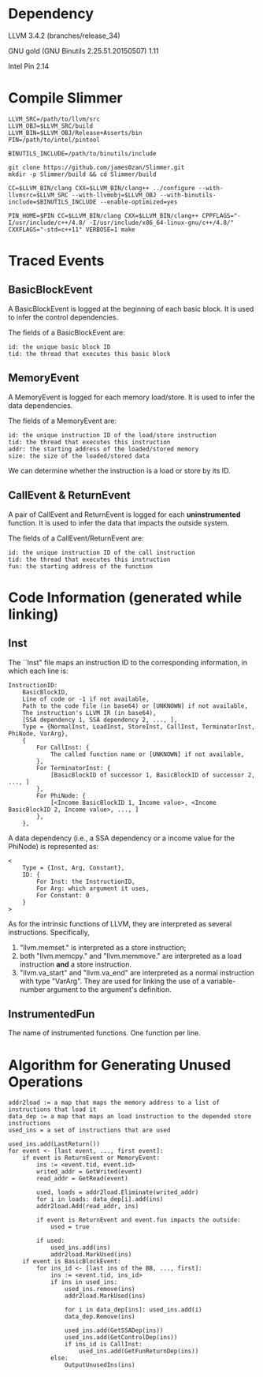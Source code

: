 # Dependency

LLVM 3.4.2 (branches/release_34)

GNU gold (GNU Binutils 2.25.51.20150507) 1.11

Intel Pin 2.14 

# Compile Slimmer

    LLVM_SRC=/path/to/llvm/src
    LLVM_OBJ=$LLVM_SRC/build
    LLVM_BIN=$LLVM_OBJ/Release+Asserts/bin
    PIN=/path/to/intel/pintool

    BINUTILS_INCLUDE=/path/to/binutils/include 

    git clone https://github.com/james0zan/Slimmer.git
    mkdir -p Slimmer/build && cd Slimmer/build

    CC=$LLVM_BIN/clang CXX=$LLVM_BIN/clang++ ../configure --with-llvmsrc=$LLVM_SRC --with-llvmobj=$LLVM_OBJ --with-binutils-include=$BINUTILS_INCLUDE --enable-optimized=yes

    PIN_HOME=$PIN CC=$LLVM_BIN/clang CXX=$LLVM_BIN/clang++ CPPFLAGS="-I/usr/include/c++/4.8/ -I/usr/include/x86_64-linux-gnu/c++/4.8/" CXXFLAGS="-std=c++11" VERBOSE=1 make

# Traced Events

## BasicBlockEvent

A BasicBlockEvent is logged at the beginning of each basic block.
It is used to infer the control dependencies.

The fields of a BasicBlockEvent are:

    id: the unique basic block ID
    tid: the thread that executes this basic block

## MemoryEvent

A MemoryEvent is logged for each memory load/store.
It is used to infer the data dependencies.

The fields of a MemoryEvent are:

    id: the unique instruction ID of the load/store instruction
    tid: the thread that executes this instruction
    addr: the starting address of the loaded/stored memory
    size: the size of the loaded/stored data

We can determine whether the instruction is a load or store by its ID.

## CallEvent & ReturnEvent

A pair of CallEvent and ReturnEvent is logged for each **uninstrumented** function.
It is used to infer the data that impacts the outside system.

The fields of a CallEvent/ReturnEvent are:

    id: the unique instruction ID of the call instruction
    tid: the thread that executes this instruction
    fun: the starting address of the function

# Code Information (generated while linking)

## Inst

The ``Inst" file maps an instruction ID to the corresponding information,
in which each line is:

    InstructionID:
        BasicBlockID,
        Line of code or -1 if not available,
        Path to the code file (in base64) or [UNKNOWN] if not available,
        The instruction's LLVM IR (in base64),
        [SSA dependency 1, SSA dependency 2, ..., ],
        Type = {NormalInst, LoadInst, StoreInst, CallInst, TerminatorInst, PhiNode, VarArg},
        {
            For CallInst: {
                The called function name or [UNKNOWN] if not available,
            },
            For TerminatorInst: {
                [BasicBlockID of successor 1, BasicBlockID of successor 2, ..., ]
            },
            For PhiNode: {
                [<Income BasicBlockID 1, Income value>, <Income BasicBlockID 2, Income value>, ..., ]
            },
        },
        

A data dependency (i.e., a SSA dependency or a income value for the PhiNode) is represented as:

    <
        Type = {Inst, Arg, Constant},
        ID: {
            For Inst: the InstructionID,
            For Arg: which argument it uses,
            For Constant: 0
        }
    >

As for the intrinsic functions of LLVM, they are interpreted as several instructions.
Specifically, 

1. "llvm.memset." is interpreted as a store instruction;
2. both "llvm.memcpy." and "llvm.memmove." are interpreted as a load instruction **and** a store instruction.
3. "llvm.va_start" and "llvm.va_end" are interpreted as a normal instruction with type "VarArg". They are used for linking the use of a variable-number argument to the argument's definition.

## InstrumentedFun

The name of instrumented functions.
One function per line.

# Algorithm for Generating Unused Operations

    addr2load := a map that maps the memory address to a list of instructions that load it
    data_dep := a map that maps an load instruction to the depended store instructions
    used_ins = a set of instructions that are used

    used_ins.add(LastReturn())
    for event <- [last event, ..., first event]:
        if event is ReturnEvent or MemoryEvent:
            ins := <event.tid, event.id>
            writed_addr = GetWrited(event)
            read_addr = GetRead(event)

            used, loads = addr2load.Eliminate(writed_addr)
            for i in loads: data_dep[i].add(ins)
            addr2load.Add(read_addr, ins)

            if event is ReturnEvent and event.fun impacts the outside:
                used = true

            if used:
                used_ins.add(ins)
                addr2load.MarkUsed(ins)
        if event is BasicBlockEvent:
            for ins_id <- [last ins of the BB, ..., first]:
                ins := <event.tid, ins_id>
                if ins in used_ins:
                    used_ins.remove(ins)
                    addr2load.MarkUsed(ins)

                    for i in data_dep[ins]: used_ins.add(i)
                    data_dep.Remove(ins)

                    used_ins.add(GetSSADep(ins))
                    used_ins.add(GetControlDep(ins))
                    if ins_id is CallInst:
                        used_ins.add(GetFunReturnDep(ins))                    
                else:
                    OutputUnusedIns(ins)


